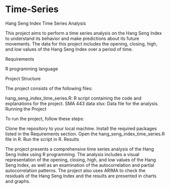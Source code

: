# Time-Series
Hang Seng Index Time Series Analysis

This project aims to perform a time series analysis on the Hang Seng Index to understand its behavior and make predictions about its future movements. The data for this project includes the opening, closing, high, and low values of the Hang Seng Index over a period of time.

Requirements

R programming language

Project Structure

The project consists of the following files:

hang_seng_index_time_series.R: R script containing the code and explanations for the project.
SMA 443 data xlsx: Data file for the analysis.
Running the Project

To run the project, follow these steps:

Clone the repository to your local machine.
Install the required packages listed in the Requirements section.
Open the hang_seng_index_time_series.R file in R.
Run the script in R.
Results

The project presents a comprehensive time series analysis of the Hang Seng Index using R programming. The analysis includes a visual representation of the opening, closing, high, and low values of the Hang Seng Index, as well as an examination of the autocorrelation and partial autocorrelation patterns. The project also uses ARIMA to check the residuals of the Hang Seng Index and the results are presented in charts and graphs.


